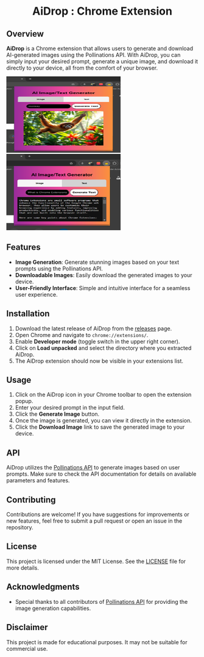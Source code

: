 <h1 align="center">AiDrop : Chrome Extension</h1>

## Overview

**AiDrop** is a Chrome extension that allows users to generate and download AI-generated images using the Pollinations API. With AiDrop, you can simply input your desired prompt, generate a unique image, and download it directly to your device, all from the comfort of your browser.

<img src="image.png" alt="image info" width="300" height="200">

<img src="text.png" alt="image info" width="300" height="200">

## Features

- **Image Generation**: Generate stunning images based on your text prompts using the Pollinations API.
- **Downloadable Images**: Easily download the generated images to your device.
- **User-Friendly Interface**: Simple and intuitive interface for a seamless user experience.

## Installation

1. Download the latest release of AiDrop from the [releases](https://github.com/yourusername/AiDrop/releases) page.
2. Open Chrome and navigate to `chrome://extensions/`.
3. Enable **Developer mode** (toggle switch in the upper right corner).
4. Click on **Load unpacked** and select the directory where you extracted AiDrop.
5. The AiDrop extension should now be visible in your extensions list.

## Usage

1. Click on the AiDrop icon in your Chrome toolbar to open the extension popup.
2. Enter your desired prompt in the input field.
3. Click the **Generate Image** button.
4. Once the image is generated, you can view it directly in the extension.
5. Click the **Download Image** link to save the generated image to your device.

## API

AiDrop utilizes the [Pollinations API](https://image.pollinations.ai) to generate images based on user prompts. Make sure to check the API documentation for details on available parameters and features.

## Contributing

Contributions are welcome! If you have suggestions for improvements or new features, feel free to submit a pull request or open an issue in the repository.

## License

This project is licensed under the MIT License. See the [LICENSE](LICENSE) file for more details.

## Acknowledgments

- Special thanks to all contributors of [Pollinations API](https://image.pollinations.ai) for providing the image generation capabilities.

## Disclaimer

This project is made for educational purposes. It may not be suitable for commercial use.




